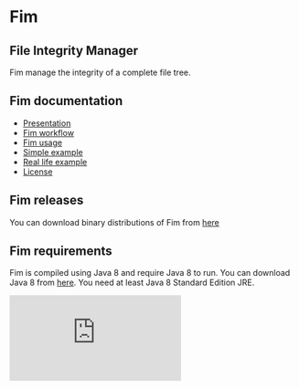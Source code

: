 # Fim

## File Integrity Manager

Fim manage the integrity of a complete file tree.

## Fim documentation

  * [Presentation](http://evrignaud.github.io/fim/#presentation)
  * [Fim workflow](http://evrignaud.github.io/fim/#fim-workflow)
  * [Fim usage](http://evrignaud.github.io/fim/#fim-usage)
  * [Simple example](http://evrignaud.github.io/fim/#simple-example)
  * [Real life example](http://evrignaud.github.io/fim/#real-life-example)
  * [License](http://evrignaud.github.io/fim/LICENSE.html)

## Fim releases

You can download binary distributions of Fim from [here](https://github.com/evrignaud/fim/releases/latest)

## Fim requirements

Fim is compiled using Java 8 and require Java 8 to run.
You can download Java 8 from [here](http://www.oracle.com/technetwork/java/javase/downloads/index.html). You need at least Java 8 Standard Edition JRE.



![Analytics](https://ga-beacon.appspot.com/UA-65759837-1/fim/README.md?pixel)
